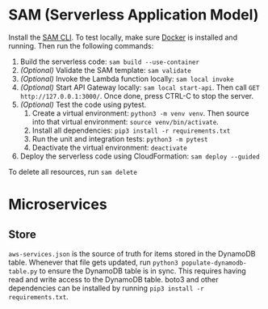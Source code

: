 # SAM (Serverless Application Model)

Install the [SAM CLI](https://docs.aws.amazon.com/serverless-application-model/latest/developerguide/install-sam-cli.html). To test locally, make sure [Docker](https://docs.docker.com/get-docker/) is installed and running. Then run the following commands:

1. Build the serverless code: `sam build --use-container`
2. _(Optional)_ Validate the SAM template: `sam validate`
3. _(Optional)_ Invoke the Lambda function locally: `sam local invoke`
4. _(Optional)_ Start API Gateway locally: `sam local start-api`. Then call `GET http://127.0.0.1:3000/`. Once done, press CTRL-C to stop the server.
5. _(Optional)_ Test the code using pytest.
   1. Create a virtual environment: `python3 -m venv venv`. Then source into that virtual environment: `source venv/bin/activate`.
   2. Install all dependencies: `pip3 install -r requirements.txt`
   3. Run the unit and integration tests: `python3 -m pytest`
   4. Deactivate the virtual environment: `deactivate`
6. Deploy the serverless code using CloudFormation: `sam deploy --guided`

To delete all resources, run `sam delete`

# Microservices

## Store

`aws-services.json` is the source of truth for items stored in the DynamoDB table. Whenever that file gets updated, run `python3 populate-dynamodb-table.py` to ensure the DynamoDB table is in sync. This requires having read and write access to the DynamoDB table. boto3 and other dependencies can be installed by running `pip3 install -r requirements.txt`.
